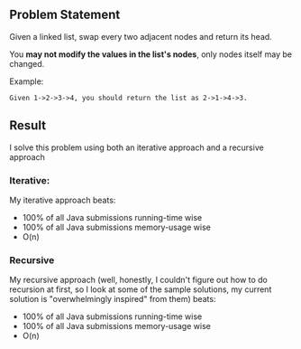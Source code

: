 ## Problem Statement

Given a linked list, swap every two adjacent nodes and return its head.

You __may not modify the values in the list's nodes__, only nodes itself may be changed.

 

Example:

```
Given 1->2->3->4, you should return the list as 2->1->4->3.
```

## Result
I solve this problem using both an iterative approach and a recursive approach
### Iterative:
My iterative approach beats:
* 100% of all Java submissions running-time wise
* 100% of all Java submissions memory-usage wise
* O(n)

### Recursive
My recursive approach (well, honestly, I couldn't figure out how to do recursion at first, so I look at some of the sample solutions, my current solution is "overwhelmingly inspired" from them) beats:
* 100% of all Java submissions running-time wise
* 100% of all Java submissions memory-usage wise
* O(n)
